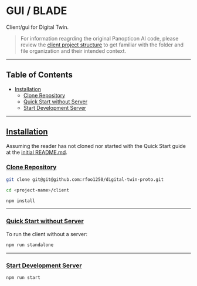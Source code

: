 # GUI / BLADE

Client/gui for Digital Twin.

> For information reagrding the original Panopticon AI code, please review the [client project structure](https://github.com/Panopticon-AI-team/panopticon/blob/main/CONTRIBUTING.md#client) to get familiar with the folder and file organization and their intended context.

---

## Table of Contents

- [Installation](#installation)
  - [Clone Repository](#clone-repository)
  - [Quick Start without Server](#quick-start)
  - [Start Development Server](#start-development-server)

---

## [Installation](#installation)

Assuming the reader has not cloned nor started with the Quick Start guide at the [initial README.md](./README.md).

### [Clone Repository](#clone-repository)

```bash
git clone git@git@github.com:rfoo1250/digital-twin-proto.git
```

```bash
cd <project-name>/client
```

```bash
npm install
```
---

### [Quick Start without Server](#quick-start)

To run the client without a server:
```bash
npm run standalone
```

---

### [Start Development Server](#start-development-server)

```bash
npm run start
```
